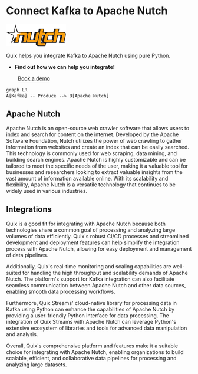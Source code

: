 # Connect Kafka to Apache Nutch

![](./images/logo_1.jpg)

Quix helps you integrate Kafka to Apache Nutch using pure Python.

<div class="grid cards blog-grid-card" markdown>

- __Find out how we can help you integrate!__

    <a class="md-button md-button--primary" href="https://share.hsforms.com/1iW0TmZzKQMChk0lxd_tGiw4yjw2?__hstc=175542013.2303933fbd746c0ac86d9ccbe9bc9100.1728383268831.1729603416735.1729620918855.31&__hssc=175542013.1.1729620918855&__hsfp=2132701734" target="_blank" style="margin:.5rem;">Book a demo</a>

</div>

```mermaid
graph LR
A[Kafka] -- Produce --> B[Apache Nutch]
```

## Apache Nutch

Apache Nutch is an open-source web crawler software that allows users to index and search for content on the internet. Developed by the Apache Software Foundation, Nutch utilizes the power of web crawling to gather information from websites and create an index that can be easily searched. This technology is commonly used for web scraping, data mining, and building search engines. Apache Nutch is highly customizable and can be tailored to meet the specific needs of the user, making it a valuable tool for businesses and researchers looking to extract valuable insights from the vast amount of information available online. With its scalability and flexibility, Apache Nutch is a versatile technology that continues to be widely used in various industries.

## Integrations

Quix is a good fit for integrating with Apache Nutch because both technologies share a common goal of processing and analyzing large volumes of data efficiently. Quix's robust CI/CD processes and streamlined development and deployment features can help simplify the integration process with Apache Nutch, allowing for easy deployment and management of data pipelines.

Additionally, Quix's real-time monitoring and scaling capabilities are well-suited for handling the high throughput and scalability demands of Apache Nutch. The platform's support for Kafka integration can also facilitate seamless communication between Apache Nutch and other data sources, enabling smooth data processing workflows.

Furthermore, Quix Streams' cloud-native library for processing data in Kafka using Python can enhance the capabilities of Apache Nutch by providing a user-friendly Python interface for data processing. The integration of Quix Streams with Apache Nutch can leverage Python's extensive ecosystem of libraries and tools for advanced data manipulation and analysis.

Overall, Quix's comprehensive platform and features make it a suitable choice for integrating with Apache Nutch, enabling organizations to build scalable, efficient, and collaborative data pipelines for processing and analyzing large datasets.

